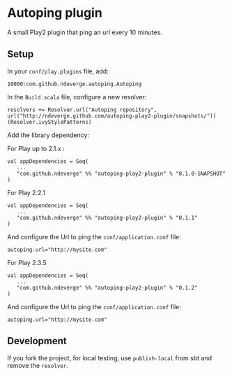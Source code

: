 # Autoping plugin

A small Play2 plugin that ping an url every 10 minutes.


## Setup

In your `conf/play.plugins` file, add:

```
10000:com.github.ndeverge.autoping.Autoping
```

In the `Build.scala` file, configure a new resolver:

```
resolvers += Resolver.url("Autoping repository", url("http://ndeverge.github.com/autoping-play2-plugin/snapshots/"))(Resolver.ivyStylePatterns)
```

Add the library dependency:

For Play up to 2.1.x :

```
val appDependencies = Seq(
   ...
   "com.github.ndeverge" %% "autoping-play2-plugin" % "0.1.0-SNAPSHOT"
)
```

For Play 2.2.1

```
val appDependencies = Seq(
   ...
   "com.github.ndeverge" %% "autoping-play2-plugin" % "0.1.1"
)
```

And configure the Url to ping the `conf/application.conf` file:

```
autoping.url="http://mysite.com"
```


For Play 2.3.5


```
val appDependencies = Seq(
   ...
   "com.github.ndeverge" %% "autoping-play2-plugin" % "0.1.2"
)
```

And configure the Url to ping the `conf/application.conf` file:

```
autoping.url="http://mysite.com"
```

## Development

If you fork the project, for local testing, use `publish-local` from sbt and remove the `resolver`.
